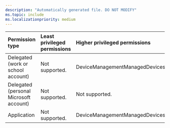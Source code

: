 ```yaml
---
description: "Automatically generated file. DO NOT MODIFY"
ms.topic: include
ms.localizationpriority: medium
---
```


|Permission type|Least privileged permissions|Higher privileged permissions|
|:---|:---|:---|
|Delegated (work or school account)|Not supported.|DeviceManagementManagedDevices.PrivilegedOperations.All|
|Delegated (personal Microsoft account)|Not supported.|Not supported.|
|Application|Not supported.|DeviceManagementManagedDevices.PrivilegedOperations.All|

